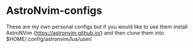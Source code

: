 # AstroNvim-configs

These are my own personal configs but if you would like to use them install AstroNVim (https://astronvim.github.io/) and then clone them into $HOME/.config/astronvim/lua/user/
